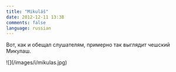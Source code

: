 ```yaml
---
title: "Mikuláš"
date: 2012-12-11 13:38
comments: false
language: russian
---
```


Вот, как и обещал слушателям, примерно так выглядит чешский Микулаш.

<div class="fotorama" data-width="100%" data-allowfullscreen="native">
    ![](/images/i/mikulas.jpg)
</div>
